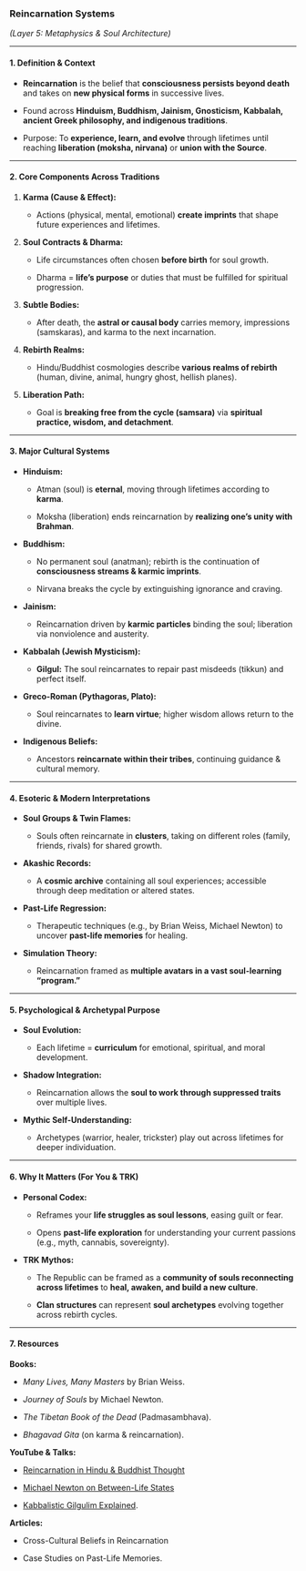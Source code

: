 ### **Reincarnation Systems**

_(Layer 5: Metaphysics & Soul Architecture)_

---

#### **1. Definition & Context**

- **Reincarnation** is the belief that **consciousness persists beyond death** and takes on **new physical forms** in successive lives.
    
- Found across **Hinduism, Buddhism, Jainism, Gnosticism, Kabbalah, ancient Greek philosophy, and indigenous traditions**.
    
- Purpose: To **experience, learn, and evolve** through lifetimes until reaching **liberation (moksha, nirvana)** or **union with the Source**.
    

---

#### **2. Core Components Across Traditions**

1. **Karma (Cause & Effect):**
    
    - Actions (physical, mental, emotional) **create imprints** that shape future experiences and lifetimes.
        
2. **Soul Contracts & Dharma:**
    
    - Life circumstances often chosen **before birth** for soul growth.
        
    - Dharma = **life’s purpose** or duties that must be fulfilled for spiritual progression.
        
3. **Subtle Bodies:**
    
    - After death, the **astral or causal body** carries memory, impressions (samskaras), and karma to the next incarnation.
        
4. **Rebirth Realms:**
    
    - Hindu/Buddhist cosmologies describe **various realms of rebirth** (human, divine, animal, hungry ghost, hellish planes).
        
5. **Liberation Path:**
    
    - Goal is **breaking free from the cycle (samsara)** via **spiritual practice, wisdom, and detachment**.
        

---

#### **3. Major Cultural Systems**

- **Hinduism:**
    
    - Atman (soul) is **eternal**, moving through lifetimes according to **karma**.
        
    - Moksha (liberation) ends reincarnation by **realizing one’s unity with Brahman**.
        
- **Buddhism:**
    
    - No permanent soul (anatman); rebirth is the continuation of **consciousness streams & karmic imprints**.
        
    - Nirvana breaks the cycle by extinguishing ignorance and craving.
        
- **Jainism:**
    
    - Reincarnation driven by **karmic particles** binding the soul; liberation via nonviolence and austerity.
        
- **Kabbalah (Jewish Mysticism):**
    
    - **Gilgul:** The soul reincarnates to repair past misdeeds (tikkun) and perfect itself.
        
- **Greco-Roman (Pythagoras, Plato):**
    
    - Soul reincarnates to **learn virtue**; higher wisdom allows return to the divine.
        
- **Indigenous Beliefs:**
    
    - Ancestors **reincarnate within their tribes**, continuing guidance & cultural memory.
        

---

#### **4. Esoteric & Modern Interpretations**

- **Soul Groups & Twin Flames:**
    
    - Souls often reincarnate in **clusters**, taking on different roles (family, friends, rivals) for shared growth.
        
- **Akashic Records:**
    
    - A **cosmic archive** containing all soul experiences; accessible through deep meditation or altered states.
        
- **Past-Life Regression:**
    
    - Therapeutic techniques (e.g., by Brian Weiss, Michael Newton) to uncover **past-life memories** for healing.
        
- **Simulation Theory:**
    
    - Reincarnation framed as **multiple avatars in a vast soul-learning “program.”**
        

---

#### **5. Psychological & Archetypal Purpose**

- **Soul Evolution:**
    
    - Each lifetime = **curriculum** for emotional, spiritual, and moral development.
        
- **Shadow Integration:**
    
    - Reincarnation allows the **soul to work through suppressed traits** over multiple lives.
        
- **Mythic Self-Understanding:**
    
    - Archetypes (warrior, healer, trickster) play out across lifetimes for deeper individuation.
        

---

#### **6. Why It Matters (For You & TRK)**

- **Personal Codex:**
    
    - Reframes your **life struggles as soul lessons**, easing guilt or fear.
        
    - Opens **past-life exploration** for understanding your current passions (e.g., myth, cannabis, sovereignty).
        
- **TRK Mythos:**
    
    - The Republic can be framed as a **community of souls reconnecting across lifetimes** to **heal, awaken, and build a new culture**.
        
    - **Clan structures** can represent **soul archetypes** evolving together across rebirth cycles.
        

---

#### **7. Resources**

**Books:**

- _Many Lives, Many Masters_ by Brian Weiss.
    
- _Journey of Souls_ by Michael Newton.
    
- _The Tibetan Book of the Dead_ (Padmasambhava).
    
- _Bhagavad Gita_ (on karma & reincarnation).
    

**YouTube & Talks:**

- [Reincarnation in Hindu & Buddhist Thought](https://www.youtube.com/watch?v=JArGf1Vb2mQ)
    
- [Michael Newton on Between-Life States](https://www.youtube.com/watch?v=V8gCJ4CzUao)
    
- [Kabbalistic Gilgulim Explained](https://www.youtube.com/watch?v=zCSs2uPdaHo).
    

**Articles:**

- Cross-Cultural Beliefs in Reincarnation
    
- Case Studies on Past-Life Memories.
